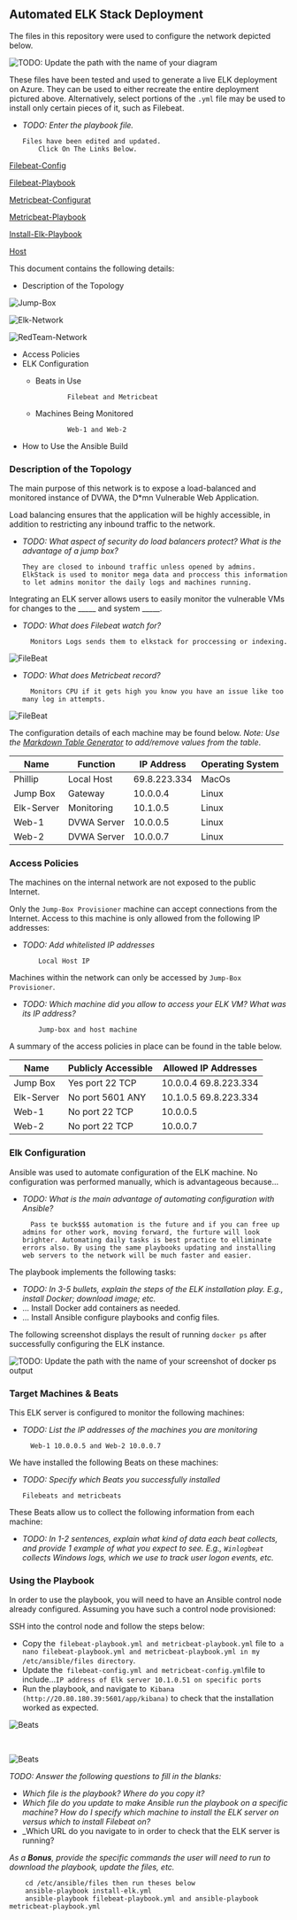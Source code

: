 ## Automated ELK Stack Deployment

The files in this repository were used to configure the network depicted below.


![TODO: Update the path with the name of your diagram](IMAGE/network2.drawio2.png) 

These files have been tested and used to generate a live ELK deployment on Azure. They can be used to either recreate the entire deployment pictured above. Alternatively, select portions of the `.yml` file may be used to install only certain pieces of it, such as Filebeat.

  - _TODO: Enter the playbook file._

        Files have been edited and updated.
            Click On The Links Below.

  [Filebeat-Config](filebeat-configuration.yml)

  [Filebeat-Playbook](filebeat-playbook.yml)

  [Metricbeat-Configurat](metricbeat-configuration.yml)

  [Metricbeat-Playbook](metricbeat-playbook.yml)

  [Install-Elk-Playbook](install-elk.yml)

  [Host](hosts.yml)

This document contains the following details:
- Description of the Topology

![Jump-Box](IMAGE/Jump-Box-Topology.png)

![Elk-Network](IMAGE/Elk-Network-Topology.png)

![RedTeam-Network](IMAGE/RedTeamNetwork-Topology.png)


- Access Policies
- ELK Configuration
  - Beats in Use

                Filebeat and Metricbeat
  - Machines Being Monitored
                
                Web-1 and Web-2
- How to Use the Ansible Build


### Description of the Topology

The main purpose of this network is to expose a load-balanced and monitored instance of DVWA, the D*mn Vulnerable Web Application.

Load balancing ensures that the application will be highly accessible, in addition to restricting any inbound traffic to the network.
- _TODO: What aspect of security do load balancers protect? What is the advantage of a jump box?_

      They are closed to inbound traffic unless opened by admins.
      ElkStack is used to monitor mega data and proccess this information to let admins monitor the daily logs and machines running. 

Integrating an ELK server allows users to easily monitor the vulnerable VMs for changes to the _____ and system _____.
- _TODO: What does Filebeat watch for?_

        Monitors Logs sends them to elkstack for proccessing or indexing. 

        
![FileBeat](IMAGE/FileBeat-Monitoring.png)

- _TODO: What does Metricbeat record?_

        Monitors CPU if it gets high you know you have an issue like too many log in attempts. 

![FileBeat](IMAGE/MetricBeat-Monitoring.png)

The configuration details of each machine may be found below.
_Note: Use the [Markdown Table Generator](http://www.tablesgenerator.com/markdown_tables) to add/remove values from the table_.

| Name     | Function      | IP Address  | Operating System |
|----------|----------     |------------ |------------------|
|Phillip   | Local Host    | 69.8.223.334| MacOs            |
|Jump Box  | Gateway       | 10.0.0.4    | Linux            |
|Elk-Server| Monitoring    | 10.1.0.5    | Linux            |
|Web-1     | DVWA Server   | 10.0.0.5    | Linux            |
|Web-2     | DVWA Server   | 10.0.0.7    | Linux            |

### Access Policies

The machines on the internal network are not exposed to the public Internet. 

Only the `Jump-Box Provisioner` machine can accept connections from the Internet. Access to this machine is only allowed from the following IP addresses:
- _TODO: Add whitelisted IP addresses_
          
          Local Host IP

Machines within the network can only be accessed by `Jump-Box Provisioner`.
- _TODO: Which machine did you allow to access your ELK VM? What was its IP address?_
          
          Jump-box and host machine 

A summary of the access policies in place can be found in the table below.

| Name        | Publicly Accessible | Allowed IP Addresses |
|-------------|---------------------|----------------------|
| Jump Box    | Yes  port 22 TCP    | 10.0.0.4 69.8.223.334|
| Elk-Server  | No  port 5601 ANY  | 10.1.0.5 69.8.223.334|
| Web-1       | No   port 22 TCP    | 10.0.0.5             |
| Web-2       | No   port 22 TCP    | 10.0.0.7             |

### Elk Configuration

Ansible was used to automate configuration of the ELK machine. No configuration was performed manually, which is advantageous because...
- _TODO: What is the main advantage of automating configuration with Ansible?_

        Pass te buck$$$ automation is the future and if you can free up admins for other work, moving forward, the furture will look brighter. Automating daily tasks is best practice to elliminate errors also. By using the same playbooks updating and installing web servers to the network will be much faster and easier.

The playbook implements the following tasks:
- _TODO: In 3-5 bullets, explain the steps of the ELK installation play. E.g., install Docker; download image; etc._
- ... Install Docker add containers as needed.
- ... Install Ansible configure playbooks and config files. 

The following screenshot displays the result of running `docker ps` after successfully configuring the ELK instance.

![TODO: Update the path with the name of your screenshot of docker ps output](IMAGE/elk_docker_ps.png)

### Target Machines & Beats
This ELK server is configured to monitor the following machines:
- _TODO: List the IP addresses of the machines you are monitoring_

        Web-1 10.0.0.5 and Web-2 10.0.0.7

We have installed the following Beats on these machines:
- _TODO: Specify which Beats you successfully installed_

      Filebeats and metricbeats

These Beats allow us to collect the following information from each machine:
- _TODO: In 1-2 sentences, explain what kind of data each beat collects, and provide 1 example of what you expect to see. E.g., `Winlogbeat` collects Windows logs, which we use to track user logon events, etc._

### Using the Playbook
In order to use the playbook, you will need to have an Ansible control node already configured. Assuming you have such a control node provisioned: 

SSH into the control node and follow the steps below:
- Copy the` filebeat-playbook.yml and metricbeat-playbook.yml` file to` a nano filebeat-playbook.yml and metricbeat-playbook.yml in my /etc/ansible/files directory`.
- Update the` filebeat-config.yml and metricbeat-config.yml`file to include...`IP address of Elk server 10.1.0.51 on specific ports`
- Run the playbook, and navigate to` Kibana (http://20.80.180.39:5601/app/kibana)` to check that the installation worked as expected.

![Beats](IMAGE/added_data.png)

<br>

![Beats](IMAGE/Metricbeat_data.png)

_TODO: Answer the following questions to fill in the blanks:_
- _Which file is the playbook? Where do you copy it?_
- _Which file do you update to make Ansible run the playbook on a specific machine? How do I specify which machine to install the ELK server on versus which to install Filebeat on?_
- _Which URL do you navigate to in order to check that the ELK server is running?

_As a **Bonus**, provide the specific commands the user will need to run to download the playbook, update the files, etc._

        cd /etc/ansible/files then run theses below
        ansible-playbook install-elk.yml
        ansible-playbook filebeat-playbook.yml and ansible-playbook metricbeat-playbook.yml